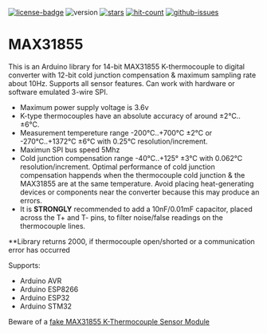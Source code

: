 [![license-badge][]][license] ![version] [![stars][]][stargazers] [![hit-count][]][count] [![github-issues][]][issues]

# MAX31855
This is an Arduino library for 14-bit MAX31855 K-thermocouple to digital converter with 12-bit cold junction compensation & maximum sampling rate about 10Hz. Supports all sensor features. Can work with hardware or software emulated 3-wire SPI. 

- Maximum power supply voltage is 3.6v
- K-type thermocouples have an absolute accuracy of around ±2°C..±6°C.
- Measurement tempereture range -200°C..+700°C ±2°C or -270°C..+1372°C ±6°C
  with 0.25°C resolution/increment.
- Maximun SPI bus speed 5Mhz
- Cold junction compensation range -40°C..+125° ±3°C with 0.062°C resolution/increment.
  Optimal performance of cold junction compensation happends when the thermocouple cold junction
  & the MAX31855 are at the same temperature. Avoid placing heat-generating devices or components
  near the converter because this may produce an errors.
- It is **STRONGLY** recommended to add a 10nF/0.01mF capacitor, placed across
  the T+ and T- pins, to filter noise/false readings on the thermocouple lines.
  
**Library returns 2000, if thermocouple open/shorted or a communication error has occurred

Supports:

- Arduino AVR
- Arduino ESP8266
- Arduino ESP32
- Arduino STM32

Beware of a [fake MAX31855 K-Thermocouple Sensor Module](http://forum.arduino.cc/index.php?topic=526439.0)

[license-badge]: https://img.shields.io/badge/License-GPLv3-blue.svg
[license]:       https://choosealicense.com/licenses/gpl-3.0/
[version]:       https://img.shields.io/badge/Version-1.2.0-green.svg
[stars]:         https://img.shields.io/github/stars/enjoyneering/MAX31855.svg
[stargazers]:    https://github.com/enjoyneering/MAX31855/stargazers
[hit-count]:     http://hits.dwyl.io/enjoyneering/MAX31855.svg
[count]:         http://hits.dwyl.io/enjoyneering/MAX31855/badges
[github-issues]: https://img.shields.io/github/issues/enjoyneering/MAX31855.svg
[issues]:        https://github.com/enjoyneering/MAX31855/issues/
